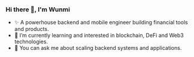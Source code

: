 ### Hi there 👋, I'm Wunmi

- ✨ A powerhouse backend and mobile engineer building financial tools and products.
- 🌱 I’m currently learning and interested in blockchain, DeFi and Web3 technologies.
- 💬 You can ask me about scaling backend systems and applications.

